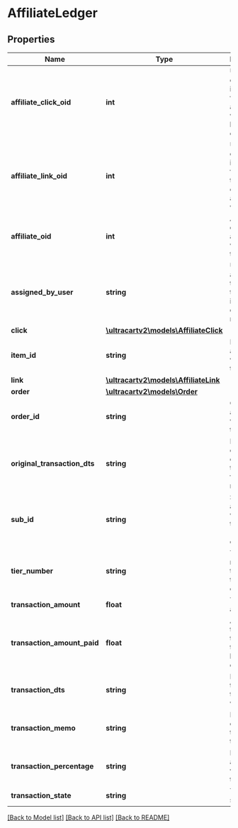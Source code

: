 # AffiliateLedger

## Properties
Name | Type | Description | Notes
------------ | ------------- | ------------- | -------------
**affiliate_click_oid** | **int** | Unique object identifier for the click associated with this ledger entry | [optional] 
**affiliate_link_oid** | **int** | Unique object identifier for the link that this click is associated with | [optional] 
**affiliate_oid** | **int** | Affiliate object ID associated with this transaction | [optional] 
**assigned_by_user** | **string** | User that assigned the transaction if it was done manually | [optional] 
**click** | [**\ultracartv2\models\AffiliateClick**](AffiliateClick.md) |  | [optional] 
**item_id** | **string** | Item ID associated with this transaction | [optional] 
**link** | [**\ultracartv2\models\AffiliateLink**](AffiliateLink.md) |  | [optional] 
**order** | [**\ultracartv2\models\Order**](Order.md) |  | [optional] 
**order_id** | **string** | Order ID associated with this transaction | [optional] 
**original_transaction_dts** | **string** | Date/time of the original transaction for reversals | [optional] 
**sub_id** | **string** | Sub ID associated with transaction (from the click) | [optional] 
**tier_number** | **string** | Tier number that this transaction earned | [optional] 
**transaction_amount** | **float** | Transaction amount | [optional] 
**transaction_amount_paid** | **float** | Amount of the transaction that has been paid out. | [optional] 
**transaction_dts** | **string** | Date/time that the transaction was made | [optional] 
**transaction_memo** | **string** | Memo explaining the transaction | [optional] 
**transaction_percentage** | **string** | Percentage associated with this transaction | [optional] 
**transaction_state** | **string** | Transaction state | [optional] 

[[Back to Model list]](../README.md#documentation-for-models) [[Back to API list]](../README.md#documentation-for-api-endpoints) [[Back to README]](../README.md)


